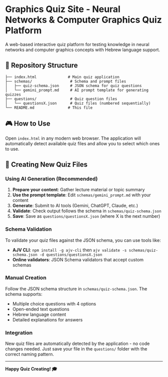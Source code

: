 # Graphics Quiz Site - Neural Networks & Computer Graphics Quiz Platform

A web-based interactive quiz platform for testing knowledge in neural networks and computer graphics concepts with Hebrew language support.

## 📁 Repository Structure

```
├── index.html              # Main quiz application
├── schemas/                 # Schema and prompt files
│   ├── quiz-schema.json     # JSON schema for quiz questions
│   └── gemini_prompt.md     # AI prompt template for generating quizzes
├── questions/               # Quiz question files
│   └── questionsX.json      # Quiz files (numbered sequentially)
└── README.md               # This file
```

## 🎮 How to Use

Open `index.html` in any modern web browser. The application will automatically detect available quiz files and allow you to select which ones to use.

## 📝 Creating New Quiz Files

### Using AI Generation (Recommended)

1. **Prepare your content**: Gather lecture material or topic summary
2. **Use the prompt template**: Edit `schemas/gemini_prompt.md` with your content
3. **Generate**: Submit to AI tools (Gemini, ChatGPT, Claude, etc.)
4. **Validate**: Check output follows the schema in `schemas/quiz-schema.json`
5. **Save**: Save as `questions/questionsX.json` (where X is the next number)

### Schema Validation

To validate your quiz files against the JSON schema, you can use tools like:

- **AJV CLI**: `npm install -g ajv-cli` then `ajv validate -s schemas/quiz-schema.json -d questions/questionsX.json`
- **Online validators**: JSON Schema validators that accept custom schemas

### Manual Creation

Follow the JSON schema structure in `schemas/quiz-schema.json`. The schema supports:

- Multiple choice questions with 4 options
- Open-ended text questions
- Hebrew language content
- Detailed explanations for answers

### Integration

New quiz files are automatically detected by the application - no code changes needed. Just save your file in the `questions/` folder with the correct naming pattern.

---

**Happy Quiz Creating! 🎓**
